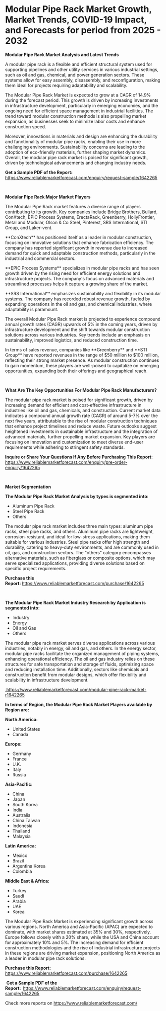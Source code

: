 <p><h1>Modular Pipe Rack Market Growth, Market Trends, COVID-19 Impact, and Forecasts for period from 2025 - 2032</h1></p><p><strong>Modular Pipe Rack Market Analysis and Latest Trends</strong></p>
<p><p>A modular pipe rack is a flexible and efficient structural system used for supporting pipelines and other utility services in various industrial settings, such as oil and gas, chemical, and power generation sectors. These systems allow for easy assembly, disassembly, and reconfiguration, making them ideal for projects requiring adaptability and scalability.</p><p>The Modular Pipe Rack Market is expected to grow at a CAGR of 14.9% during the forecast period. This growth is driven by increasing investments in infrastructure development, particularly in emerging economies, and the ongoing need for efficient space management in industrial facilities. The trend toward modular construction methods is also propelling market expansion, as businesses seek to minimize labor costs and enhance construction speed.</p><p>Moreover, innovations in materials and design are enhancing the durability and functionality of modular pipe racks, enabling their use in more challenging environments. Sustainability concerns are leading to the adoption of eco-friendly materials, further shaping market dynamics. Overall, the modular pipe rack market is poised for significant growth, driven by technological advancements and changing industry needs.</p></p>
<p><strong>Get a Sample PDF of the Report:&nbsp;</strong> <a href="https://www.reliablemarketforecast.com/enquiry/request-sample/1642265?utm_campaign=2606&utm_medium=2&utm_source=Github&utm_content=ia&utm_term=28022025&utm_id=modular-pipe-rack">https://www.reliablemarketforecast.com/enquiry/request-sample/1642265</a></p>
<p>&nbsp;</p>
<p><strong>Modular Pipe Rack Major Market Players</strong></p>
<p><p>The Modular Pipe Rack market features a diverse range of players contributing to its growth. Key companies include Bridge Brothers, Bullard, ConXtech, EPIC Process Systems, ErectaRack, Greenberry, HollyFrontier, Metal and Modular, Olson & Co Steel, Pinterest, SRS International, STI Group, and Laker-vent.</p><p>**ConXtech** has positioned itself as a leader in modular construction, focusing on innovative solutions that enhance fabrication efficiency. The company has reported significant growth in revenue due to increased demand for quick and adaptable construction methods, particularly in the industrial and commercial sectors.</p><p>**EPIC Process Systems** specializes in modular pipe racks and has seen growth driven by the rising need for efficient energy solutions and infrastructure projects. The company's focus on advanced materials and streamlined processes helps it capture a growing share of the market.</p><p>**SRS International** emphasizes sustainability and flexibility in its modular systems. The company has recorded robust revenue growth, fueled by expanding operations in the oil and gas, and chemical industries, where adaptability is paramount.</p><p>The overall Modular Pipe Rack market is projected to experience compound annual growth rates (CAGR) upwards of 5% in the coming years, driven by infrastructure development and the shift towards modular construction solutions across various industries. Key trends include an emphasis on sustainability, improved logistics, and reduced construction time.</p><p>In terms of sales revenue, companies like **Greenberry** and **STI Group** have reported revenues in the range of $50 million to $100 million, reflecting their strong market presence. As modular construction continues to gain momentum, these players are well-poised to capitalize on emerging opportunities, expanding both their offerings and geographical reach.</p></p>
<p>&nbsp;</p>
<p><strong>What Are The Key Opportunities For Modular Pipe Rack Manufacturers?</strong></p>
<p><p>The modular pipe rack market is poised for significant growth, driven by increasing demand for efficient and cost-effective infrastructure in industries like oil and gas, chemicals, and construction. Current market data indicates a compound annual growth rate (CAGR) of around 5-7% over the next five years, attributable to the rise of modular construction techniques that enhance project timelines and reduce waste. Future outlooks suggest heightened investments in sustainable infrastructure and the integration of advanced materials, further propelling market expansion. Key players are focusing on innovation and customization to meet diverse end-user requirements while adhering to stringent safety standards.</p></p>
<p><strong>Inquire or Share Your Questions If Any Before Purchasing This Report:</strong> <a href="https://www.reliablemarketforecast.com/enquiry/pre-order-enquiry/1642265?utm_campaign=2606&utm_medium=2&utm_source=Github&utm_content=ia&utm_term=28022025&utm_id=modular-pipe-rack">https://www.reliablemarketforecast.com/enquiry/pre-order-enquiry/1642265</a></p>
<p>&nbsp;</p>
<p><strong>Market Segmentation</strong></p>
<p><strong>The Modular Pipe Rack Market Analysis by types is segmented into:</strong></p>
<p><ul><li>Aluminum Pipe Rack</li><li>Steel Pipe Rack</li><li>Others</li></ul></p>
<p><p>The modular pipe rack market includes three main types: aluminum pipe racks, steel pipe racks, and others. Aluminum pipe racks are lightweight, corrosion-resistant, and ideal for low-stress applications, making them suitable for various industries. Steel pipe racks offer high strength and durability, catering to heavy-duty environments, and are commonly used in oil, gas, and construction sectors. The "others" category encompasses alternative materials, such as fiberglass or composite options, which may serve specialized applications, providing diverse solutions based on specific project requirements.</p></p>
<p><strong>Purchase this Report:&nbsp;</strong><a href="https://www.reliablemarketforecast.com/purchase/1642265?utm_campaign=2606&utm_medium=2&utm_source=Github&utm_content=ia&utm_term=28022025&utm_id=modular-pipe-rack">https://www.reliablemarketforecast.com/purchase/1642265</a></p>
<p>&nbsp;</p>
<p><strong>The Modular Pipe Rack Market Industry Research by Application is segmented into:</strong></p>
<p><ul><li>Industry</li><li>Energy</li><li>Oil and Gas</li><li>Others</li></ul></p>
<p><p>The modular pipe rack market serves diverse applications across various industries, notably in energy, oil and gas, and others. In the energy sector, modular pipe racks facilitate the organized management of piping systems, enhancing operational efficiency. The oil and gas industry relies on these structures for safe transportation and storage of fluids, optimizing space and reducing installation time. Additionally, sectors like chemicals and construction benefit from modular designs, which offer flexibility and scalability in infrastructure development.</p></p>
<p><a href="https://www.reliablemarketforecast.com/modular-pipe-rack-market-r1642265?utm_campaign=2606&utm_medium=2&utm_source=Github&utm_content=ia&utm_term=28022025&utm_id=modular-pipe-rack">&nbsp;https://www.reliablemarketforecast.com/modular-pipe-rack-market-r1642265</a></p>
<p><strong>In terms of Region, the Modular Pipe Rack Market Players available by Region are:</strong></p>
<p>
    <p> <strong> North America: </strong>
        <ul>
            <li>United States</li>
            <li>Canada</li>
        </ul>
        </p> 
    <p> <strong> Europe: </strong>
        <ul>
            <li>Germany</li>
            <li>France</li>
            <li>U.K.</li>
            <li>Italy</li>
            <li>Russia</li>
        </ul>
        </p> 
    <p> <strong> Asia-Pacific: </strong>
        <ul>
            <li>China</li>
            <li>Japan</li>
            <li>South Korea</li>
            <li>India</li>
            <li>Australia</li>
            <li>China Taiwan</li>
            <li>Indonesia</li>
            <li>Thailand</li>
            <li>Malaysia</li>
        </ul>
        </p> 
    <p> <strong> Latin America: </strong>
        <ul>
            <li>Mexico</li>
            <li>Brazil</li>
            <li>Argentina Korea</li>
            <li>Colombia</li>
        </ul>
        </p> 
    <p> <strong> Middle East & Africa: </strong>
        <ul>
            <li>Turkey</li>
            <li>Saudi</li>
            <li>Arabia</li>
            <li>UAE</li>
            <li>Korea</li>
        </ul>
    </p>
    </p>
<p><p>The Modular Pipe Rack Market is experiencing significant growth across various regions. North America and Asia-Pacific (APAC) are expected to dominate, with market shares estimated at 35% and 30%, respectively. Europe follows closely with a 20% share, while the USA and China account for approximately 10% and 5%. The increasing demand for efficient construction methodologies and the rise of industrial infrastructure projects in these regions are driving market expansion, positioning North America as a leader in modular pipe rack solutions.</p></p>
<p><strong>Purchase this Report: </strong><a href="https://www.reliablemarketforecast.com/purchase/1642265?utm_campaign=2606&utm_medium=2&utm_source=Github&utm_content=ia&utm_term=28022025&utm_id=modular-pipe-rack">https://www.reliablemarketforecast.com/purchase/1642265</a></p>
<p>&nbsp;<strong>Get a Sample PDF of the Report:&nbsp;&nbsp;</strong><a href="https://www.reliablemarketforecast.com/enquiry/request-sample/1642265?utm_campaign=2606&utm_medium=2&utm_source=Github&utm_content=ia&utm_term=28022025&utm_id=modular-pipe-rack">https://www.reliablemarketforecast.com/enquiry/request-sample/1642265</a></p>
<p><strong></strong></p>
<p>Check more reports on <a href="https://www.reliablemarketforecast.com/?utm_campaign=2606&utm_medium=2&utm_source=Github&utm_content=ia&utm_term=28022025&utm_id=modular-pipe-rack">https://www.reliablemarketforecast.com/</a></p>